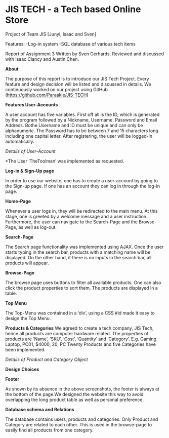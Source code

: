 # JIS TECH - a Tech based Online Store
Project of Team JIS [Junyi, Isaac and Sven]

Features:
-Log-in system
-SQL database of various tech items

Report of Assignment 3
Written by Sven Gerhards. Reviewed and discussed with Isaac Clancy and Austin Chen.

<b>About</b>

The purpose of this report is to introduce our JIS Tech Project. Every feature and design decision will be listed and discussed in details. We continuously worked on our project using GitHub (https://github.com/Paraakie/JIS-TECH)

<b>Features
User-Accounts</b>

A user account has five variables. First off all is the ID, which is generated by the program followed by a Nickname, Username, Password and Email Address. Bothe Username and ID must be unique and can only be alphanumeric. The Password has to be between 7 and 15 characters long including one capital letter. After registering, the user will be logged-in automatically. 

*Details of User-Account*

*The User ‘TheToolman’ was implemented as requested.

<b>Log-in & Sign-Up page</b>

In order to use our website, one has to create a user-account by going to the Sign-up page. If one has an account they can log in through the log-in page.



<b>Home-Page</b>

Whenever a user logs in, they will be redirected to the main menu. At this stage, one is greeted by a welcome message and a user instruction. Furthermore, the user can navigate to the Search-Page and the Browse-Page, as well as log-out. 



<b>Search-Page</b>

The Search page functionality was implemented using AJAX. Once the user starts typing in the search bar, products with a matching name will be displayed. On the other hand, if there is no inputs in the search bar, all products will appear.

<b>Browse-Page</b>

The browse page uses buttons to filter all available products. One can also click the product properties to sort them. The products are displayed in a table.

<b>Top Menu</b>

The Top-Menu was contained in a ‘div’, using a CSS #id made it easy to design the Top Menu. 

<b>Products & Categories</b>
We agreed to create a tech company, JIS Tech, hence all products are computer hardware related. The properties of products are ‘Name’, ‘SKU’, ‘Cost’, ‘Quantity’ and ‘Category’. 
E.g. Gaming Laptop, PC01, $4000, 20, PC 
Twenty Products and five Categories have been implemented.


*Details of Product and Category Object*

<b>Design Choices</b>

<b>Footer</b>

As shown by its absence in the above screenshots, the footer is always at the bottom of the page.We designed the website this way to avoid overlapping the long product table as well as personal preference.

<b>Database schema and Relations</b>

The database contains users, products and categories. Only Product and Category are related to each other. This is used in the browse-page to easily find all products from one category.



